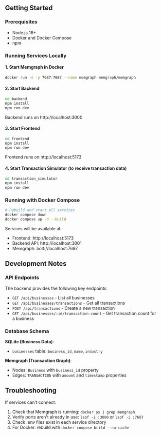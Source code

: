 ## Getting Started

### Prerequisites

- Node.js 18+
- Docker and Docker Compose
- npm

### Running Services Locally

#### 1. Start Memgraph in Docker

```bash
docker run -d -p 7687:7687 --name memgraph memgraph/memgraph
```

#### 2. Start Backend

```bash
cd backend
npm install
npm run dev
```
Backend runs on http://localhost:3000

#### 3. Start Frontend

```bash
cd frontend
npm install  
npm run dev
```
Frontend runs on http://localhost:5173

#### 4. Start Transaction Simulator (to receive transaction data)

```bash
cd transaction_simulator
npm install
npm run dev
```

### Running with Docker Compose

```bash
# Rebuild and start all services
docker compose down
docker compose up -d --build
```

Services will be available at:
- Frontend: http://localhost:5173
- Backend API: http://localhost:3001
- Memgraph: bolt://localhost:7687

## Development Notes

### API Endpoints

The backend provides the following key endpoints:
- `GET /api/businesses` - List all businesses
- `GET /api/businesses/transactions` - Get all transactions
- `POST /api/transactions` - Create a new transaction
- `GET /api/businesses/:id/transaction-count` - Get transaction count for a business

### Database Schema

**SQLite (Business Data)**:
- `businesses` table: `business_id`, `name`, `industry`

**Memgraph (Transaction Graph)**:
- Nodes: `Business` with `business_id` property
- Edges: `TRANSACTION` with `amount` and `timestamp` properties

## Troubleshooting

If services can't connect:
1. Check that Memgraph is running: `docker ps | grep memgraph`
2. Verify ports aren't already in use: `lsof -i :3000` or `lsof -i :7687`
3. Check .env files exist in each service directory
4. For Docker: rebuild with `docker compose build --no-cache`
